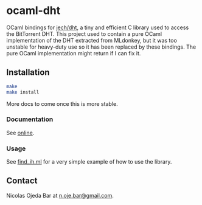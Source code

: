 # ocaml-dht

OCaml bindings for [jech/dht](https://github.com/jech/dht), a tiny and efficient
C library used to access the BitTorrent DHT.  This project used to contain a
pure OCaml implementation of the DHT extracted from MLdonkey, but it was too
unstable for heavy-duty use so it has been replaced by these bindings.  The pure
OCaml implementation might return if I can fix it.

## Installation

```bash
make
make install
```

More docs to come once this is more stable.

### Documentation

See [online](https://nojb.github.io/ocaml-dht).

### Usage

See
[find_ih.ml](https://github.com/nojb/ocaml-dht/blob/master/lib_test/find_ih.ml)
for a very simple example of how to use the library.

## Contact

Nicolas Ojeda Bar at n.oje.bar@gmail.com.
